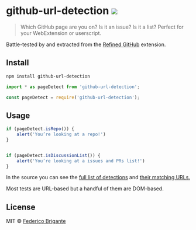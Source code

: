 # github-url-detection [![][badge-gzip]][link-bundlephobia]

[badge-gzip]: https://img.shields.io/bundlephobia/minzip/github-url-detection.svg?label=gzipped
[link-bundlephobia]: https://bundlephobia.com/result?p=github-url-detection

> Which GitHub page are you on? Is it an issue? Is it a list? Perfect for your WebExtension or userscript.

Battle-tested by and extracted from the [Refined GitHub](https://github.com/sindresorhus/refined-github) extension.

## Install

```sh
npm install github-url-detection
```

```js
import * as pageDetect from 'github-url-detection';
```

```js
const pageDetect = require('github-url-detection');
```

## Usage

```js
if (pageDetect.isRepo()) {
	alert('You’re looking at a repo!')
}


if (pageDetect.isDiscussionList()) {
	alert('You’re looking at a issues and PRs list!')
}
```

In the source you can see the [full list of detections](https://www.unpkg.com/browse/github-url-detection@latest/esm/index.d.ts) and [their matching URLs.](https://github.com/fregante/github-url-detection/blob/master/source/index.ts)

Most tests are URL-based but a handful of them are DOM-based.

## License

MIT © [Federico Brigante](https://bfred.it)
